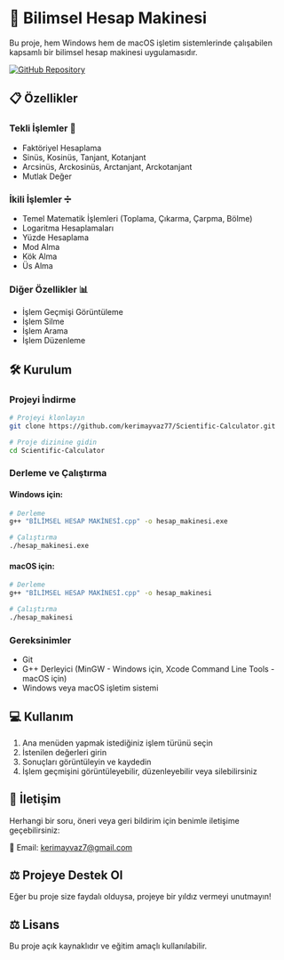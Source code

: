 # 🧮 Bilimsel Hesap Makinesi

Bu proje, hem Windows hem de macOS işletim sistemlerinde çalışabilen kapsamlı bir bilimsel hesap makinesi uygulamasıdır.

[![GitHub Repository](https://img.shields.io/badge/GitHub-Repository-blue.svg)](https://github.com/kerimayvaz77/Scientific-Calculator)

## 📋 Özellikler

### Tekli İşlemler 🔢
- Faktöriyel Hesaplama
- Sinüs, Kosinüs, Tanjant, Kotanjant
- Arcsinüs, Arckosinüs, Arctanjant, Arckotanjant
- Mutlak Değer

### İkili İşlemler ➗
- Temel Matematik İşlemleri (Toplama, Çıkarma, Çarpma, Bölme)
- Logaritma Hesaplamaları
- Yüzde Hesaplama
- Mod Alma
- Kök Alma
- Üs Alma

### Diğer Özellikler 📊
- İşlem Geçmişi Görüntüleme
- İşlem Silme
- İşlem Arama
- İşlem Düzenleme

## 🛠️ Kurulum

### Projeyi İndirme
```bash
# Projeyi klonlayın
git clone https://github.com/kerimayvaz77/Scientific-Calculator.git

# Proje dizinine gidin
cd Scientific-Calculator
```

### Derleme ve Çalıştırma

#### Windows için:
```bash
# Derleme
g++ "BİLİMSEL HESAP MAKİNESİ.cpp" -o hesap_makinesi.exe

# Çalıştırma
./hesap_makinesi.exe
```

#### macOS için:
```bash
# Derleme
g++ "BİLİMSEL HESAP MAKİNESİ.cpp" -o hesap_makinesi

# Çalıştırma
./hesap_makinesi
```

### Gereksinimler
- Git
- G++ Derleyici (MinGW - Windows için, Xcode Command Line Tools - macOS için)
- Windows veya macOS işletim sistemi

## 💻 Kullanım

1. Ana menüden yapmak istediğiniz işlem türünü seçin
2. İstenilen değerleri girin
3. Sonuçları görüntüleyin ve kaydedin
4. İşlem geçmişini görüntüleyebilir, düzenleyebilir veya silebilirsiniz

## 🤝 İletişim

Herhangi bir soru, öneri veya geri bildirim için benimle iletişime geçebilirsiniz:

📧 Email: kerimayvaz7@gmail.com

## ⚖ Projeye Destek Ol

Eğer bu proje size faydalı olduysa, projeye bir yıldız vermeyi unutmayın!

## ⚖️ Lisans

Bu proje açık kaynaklıdır ve eğitim amaçlı kullanılabilir. 